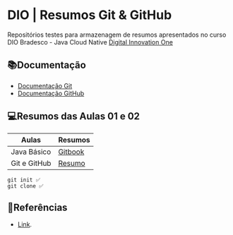 # DIO | Resumos Git & GitHub

Repositórios testes para armazenagem de resumos apresentados no curso DIO Bradesco - Java Cloud Native [Digital Innovation One](https://web.dio.me/track/bradesco-java-cloud-native)

## 📚Documentação
- [Documentação Git](https://git-scm.com/doc)
- [Documentação GitHub](https://docs.github.com/pt)


## 💻Resumos das Aulas 01 e 02
| Aulas | Resumos | 
|-------|---------|
|Java Básico|[Gitbook](https://felipe-aguiar.gitbook.io/dio-java/gitbook)|
|Git e GitHub| [Resumo](file:///C:/Users/erika/Downloads/Versionamento%20de%20C%C3%B3digo%20com%20Git%20e%20GitHub.pdf)|

```
git init ✅
git clone ✅
```
## 🔎Referências
- [Link]().